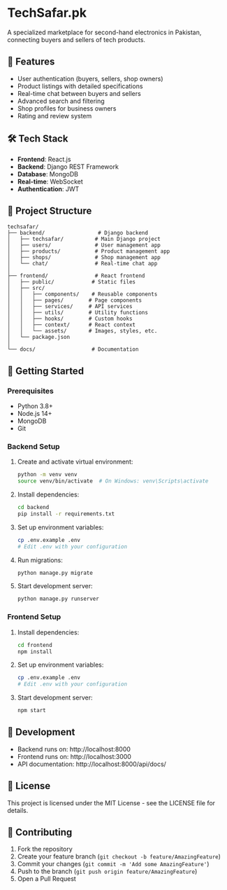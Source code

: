 # TechSafar.pk

A specialized marketplace for second-hand electronics in Pakistan, connecting buyers and sellers of tech products.

## 🚀 Features

- User authentication (buyers, sellers, shop owners)
- Product listings with detailed specifications
- Real-time chat between buyers and sellers
- Advanced search and filtering
- Shop profiles for business owners
- Rating and review system

## 🛠 Tech Stack

- **Frontend**: React.js
- **Backend**: Django REST Framework
- **Database**: MongoDB
- **Real-time**: WebSocket
- **Authentication**: JWT

## 📁 Project Structure

```
techsafar/
├── backend/                 # Django backend
│   ├── techsafar/          # Main Django project
│   ├── users/              # User management app
│   ├── products/           # Product management app
│   ├── shops/              # Shop management app
│   └── chat/               # Real-time chat app
│
├── frontend/               # React frontend
│   ├── public/            # Static files
│   ├── src/
│   │   ├── components/    # Reusable components
│   │   ├── pages/        # Page components
│   │   ├── services/     # API services
│   │   ├── utils/        # Utility functions
│   │   ├── hooks/        # Custom hooks
│   │   ├── context/      # React context
│   │   └── assets/       # Images, styles, etc.
│   └── package.json
│
└── docs/                  # Documentation
```

## 🚀 Getting Started

### Prerequisites

- Python 3.8+
- Node.js 14+
- MongoDB
- Git

### Backend Setup

1. Create and activate virtual environment:
   ```bash
   python -m venv venv
   source venv/bin/activate  # On Windows: venv\Scripts\activate
   ```

2. Install dependencies:
   ```bash
   cd backend
   pip install -r requirements.txt
   ```

3. Set up environment variables:
   ```bash
   cp .env.example .env
   # Edit .env with your configuration
   ```

4. Run migrations:
   ```bash
   python manage.py migrate
   ```

5. Start development server:
   ```bash
   python manage.py runserver
   ```

### Frontend Setup

1. Install dependencies:
   ```bash
   cd frontend
   npm install
   ```

2. Set up environment variables:
   ```bash
   cp .env.example .env
   # Edit .env with your configuration
   ```

3. Start development server:
   ```bash
   npm start
   ```

## 🔧 Development

- Backend runs on: http://localhost:8000
- Frontend runs on: http://localhost:3000
- API documentation: http://localhost:8000/api/docs/

## 📝 License

This project is licensed under the MIT License - see the LICENSE file for details.

## 👥 Contributing

1. Fork the repository
2. Create your feature branch (`git checkout -b feature/AmazingFeature`)
3. Commit your changes (`git commit -m 'Add some AmazingFeature'`)
4. Push to the branch (`git push origin feature/AmazingFeature`)
5. Open a Pull Request
